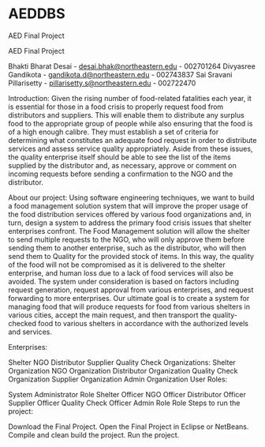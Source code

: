 # AEDDBS
AED Final Project

AED Final Project

Bhakti Bharat Desai - desai.bhak@northeastern.edu - 002701264 Divyasree Gandikota - gandikota.d@northeastern.edu - 002743837 Sai Sravani Pillarisetty - pillarisetty.s@northeastern.edu - 002722470

Introduction: Given the rising number of food-related fatalities each year, it is essential for those in a food crisis to properly request food from distributors and suppliers. This will enable them to distribute any surplus food to the appropriate group of people while also ensuring that the food is of a high enough calibre. They must establish a set of criteria for determining what constitutes an adequate food request in order to distribute services and assess service quality appropriately. Aside from these issues, the quality enterprise itself should be able to see the list of the items supplied by the distributor and, as necessary, approve or comment on incoming requests before sending a confirmation to the NGO and the distributor.

About our project: Using software engineering techniques, we want to build a food management solution system that will improve the proper usage of the food distribution services offered by various food organizations and, in turn, design a system to address the primary food crisis issues that shelter enterprises confront. The Food Management solution will allow the shelter to send multiple requests to the NGO, who will only approve them before sending them to another enterprise, such as the distributor, who will then send them to Quality for the provided stock of items. In this way, the quality of the food will not be compromised as it is delivered to the shelter enterprise, and human loss due to a lack of food services will also be avoided. The system under consideration is based on factors including request generation, request approval from various enterprises, and request forwarding to more enterprises. Our ultimate goal is to create a system for managing food that will produce requests for food from various shelters in various cities, accept the main request, and then transport the quality-checked food to various shelters in accordance with the authorized levels and services.

Enterprises:

Shelter
NGO
Distributor
Supplier
Quality Check Organizations:
Shelter Organization
NGO Organization
Distributor Organization
Quality Check Organization
Supplier Organization
Admin Organization
User Roles:

System Administrator Role
Shelter Officer
NGO Officer
Distributor Officer
Supplier Officer
Quality Check Officer
Admin Role
Role
Steps to run the project:

Download the Final Project.
Open the Final Project in Eclipse or NetBeans.
Compile and clean build the project.
Run the project.
